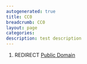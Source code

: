 ```yaml
---
autogenerated: true
title: CC0
breadcrumb: CC0
layout: page
categories: 
description: test description
---
```


1.  REDIRECT [Public Domain](Public_Domain "wikilink")
